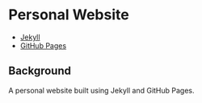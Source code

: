 # Personal Website

* [Jekyll](https://jekyllrb.com/)
* [GitHub Pages](https://pages.github.com/)

## Background

A personal website built using Jekyll and GitHub Pages.